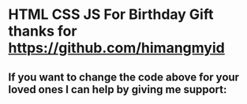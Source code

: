 # HTML CSS JS For Birthday Gift thanks for https://github.com/himangmyid

## If you want to change the code above for your loved ones I can help by giving me support:
